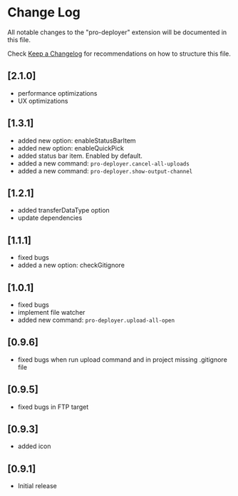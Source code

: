 # Change Log

All notable changes to the "pro-deployer" extension will be documented in this file.

Check [Keep a Changelog](http://keepachangelog.com/) for recommendations on how to structure this file.

## [2.1.0]

- performance optimizations
- UX optimizations

## [1.3.1]

- added new option: enableStatusBarItem
- added new option: enableQuickPick
- added status bar item. Enabled by default.
- added a new command: `pro-deployer.cancel-all-uploads`
- added a new command: `pro-deployer.show-output-channel`

## [1.2.1]

- added transferDataType option
- update dependencies

## [1.1.1]

- fixed bugs
- added a new option: checkGitignore

## [1.0.1]

- fixed bugs
- implement file watcher
- added new command: `pro-deployer.upload-all-open`

## [0.9.6]

- fixed bugs when run upload command and in project missing .gitignore file

## [0.9.5]

- fixed bugs in FTP target

## [0.9.3]

- added icon

## [0.9.1]

- Initial release
